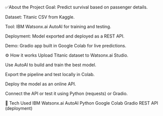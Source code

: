 ✅About the Project
Goal: Predict survival based on passenger details.

Dataset: Titanic CSV from Kaggle.

Tool: IBM Watsonx.ai AutoAI for training and testing.

Deployment: Model exported and deployed as a REST API.

Demo: Gradio app built in Google Colab for live predictions.

⚙️ How it works
Upload Titanic dataset to Watsonx.ai Studio.

Use AutoAI to build and train the best model.

Export the pipeline and test locally in Colab.

Deploy the model as an online API.

Connect the API or test it using Python (requests) or Gradio.

🚀 Tech Used
IBM Watsonx.ai AutoAI
Python
Google Colab
Gradio
REST API (deployment)
